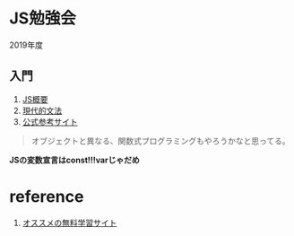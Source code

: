 # JS勉強会
2019年度
## 入門
1. [JS概要](https://www.slideshare.net/toranoana-lab/node-siryou)
2. [現代的文法](https://jsprimer.net/)
3. [公式参考サイト](https://developer.mozilla.org/ja/docs/Web/JavaScript)

> オブジェクトと異なる、関数式プログラミングもやろうかなと思ってる。
>
__JSの変数宣言はconst!!!varじゃだめ__
# reference
1. [オススメの無料学習サイト](https://www.codecademy.com/)

